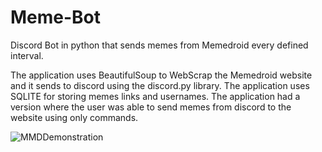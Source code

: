   # Meme-Bot

Discord Bot in python that sends memes from Memedroid every defined interval.

The application uses BeautifulSoup to WebScrap the Memedroid website and it sends to discord using the discord.py library.
The application uses SQLITE for storing memes links and usernames.
The application had a version where the user was able to send memes from discord to the website using only commands.

![MMDDemonstration](https://user-images.githubusercontent.com/31096534/236866063-7a042e43-c4f2-4a0b-8bc9-0d837452593f.png)
